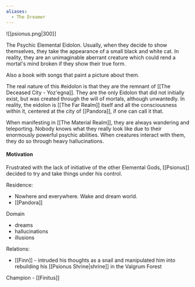 ```yaml
---
aliases:
  - The Dreamer
---
```

![[psionus.png|300]]

The Psychic Elemental Eidolon. Usually, when they decide to show themselves, they take the appearance of a small black and white cat. In reality, they are an unimaginable aberrant creature which could rend a mortal's mind broken if they show their true form.

Also a book with songs that paint a picture about them.

The real nature of this #eidolon is that they are the remnant of [[The Deceased City - Yoz'egna]]. They are the only Eidolon that did not initially exist, but was created through the will of mortals, although unwantedly. In reality, the eidolon is [[The Far Realm]] itself and all the consciousness within it, centered at the city of [[Pandora]], if one can call it that.

When manifesting in [[The Material Realm]], they are always wandering and teleporting. Nobody knows what they really look like due to their enormously powerful psychic abilities. When creatures interact with them, they do so through heavy hallucinations.
 
#### Motivation
 
Frustrated with the lack of initiative of the other Elemental Gods, [[Psionus]] decided to try and take things under his control.

Residence:
- Nowhere and everywhere. Wake and dream world.
- [[Pandora]]

Domain
- dreams
- hallucinations
- illusions

Relations:
- [[Finn]] - intruded his thoughts as a snail and manipulated him into rebuilding his [[Psionus Shrine|shrine]] in the Valgrum Forest

Champion - [[Finitus]]